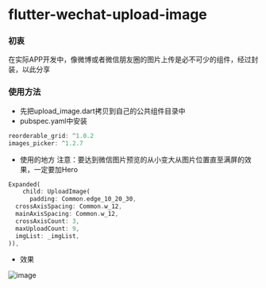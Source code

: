 # flutter-wechat-upload-image
### 初衷
在实际APP开发中，像微博或者微信朋友圈的图片上传是必不可少的组件，经过封装，以此分享

### 使用方法
* 先把upload_image.dart拷贝到自己的公共组件目录中
* pubspec.yaml中安装
```java
reorderable_grid: ^1.0.2
images_picker: ^1.2.7
```

* 使用的地方
注意：要达到微信图片预览的从小变大从图片位置直至满屏的效果，一定要加Hero
```dart
Expanded(
    child: UploadImage(
      padding: Common.edge_10_20_30,
  crossAxisSpacing: Common.w_12,
  mainAxisSpacing: Common.w_12,
  crossAxisCount: 3,
  maxUploadCount: 9,
  imgList: _imgList,
)),
```

* 效果

![image](https://user-images.githubusercontent.com/49790909/149729567-4e5ea148-5bf4-4f96-b559-1f449968c977.png)
